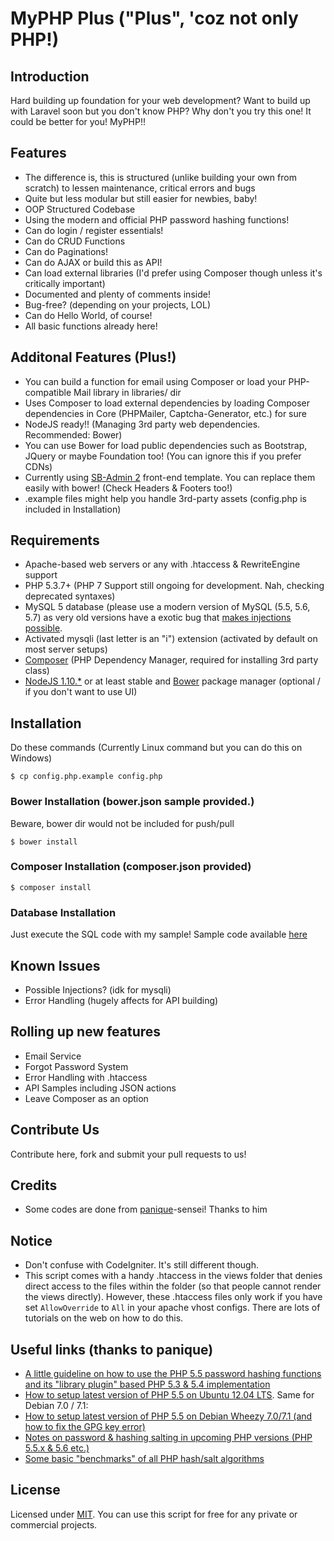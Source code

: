 # MyPHP Plus ("Plus", 'coz not only PHP!)

## Introduction
Hard building up foundation for your web development? Want to build up with Laravel soon but you don't know PHP?
Why don't you try this one! It could be better for you! MyPHP!!

## Features

* The difference is, this is structured (unlike building your own from scratch) to lessen maintenance, critical errors and bugs
* Quite but less modular but still easier for newbies, baby!
* OOP Structured Codebase
* Using the modern and official PHP password hashing functions!
* Can do login / register essentials!
* Can do CRUD Functions
* Can do Paginations!
* Can do AJAX or build this as API!
* Can load external libraries (I'd prefer using Composer though unless it's critically important)
* Documented and plenty of comments inside!
* Bug-free? (depending on your projects, LOL)
* Can do Hello World, of course!
* All basic functions already here!

## Additonal Features (Plus!)

* You can build a function for email using Composer or load your PHP-compatible Mail library in libraries/ dir
* Uses Composer to load external dependencies by loading Composer dependencies in Core (PHPMailer, Captcha-Generator, etc.) for sure
* NodeJS ready!! (Managing 3rd party web dependencies. Recommended: Bower)
* You can use Bower for load public dependencies such as Bootstrap, JQuery or maybe Foundation too! (You can ignore this if you prefer CDNs)
* Currently using [SB-Admin 2](http://startbootstrap.com/template-overviews/sb-admin-2/) front-end template. You can replace them easily with bower! (Check Headers & Footers too!)
* .example files might help you handle 3rd-party assets (config.php is included in Installation)

## Requirements

* Apache-based web servers or any with .htaccess & RewriteEngine support
* PHP 5.3.7+ (PHP 7 Support still ongoing for development. Nah, checking deprecated syntaxes)
* MySQL 5 database (please use a modern version of MySQL (5.5, 5.6, 5.7) as very old versions have a exotic bug that
[makes injections possible](http://stackoverflow.com/q/134099/1114320).
* Activated mysqli (last letter is an "i") extension (activated by default on most server setups)
* [Composer](https://getcomposer.org) (PHP Dependency Manager, required for installing 3rd party class)
* [NodeJS 1.10.*](https://nodejs.org) or at least stable and [Bower](http://bower.io) package manager (optional / if you don't want to use UI)

## Installation

Do these commands (Currently Linux command but you can do this on Windows)

`$ cp config.php.example config.php`

### Bower Installation (bower.json sample provided.)
Beware, bower dir would not be included for push/pull

`$ bower install`

### Composer Installation (composer.json provided)

`$ composer install`

### Database Installation

Just execute the SQL code with my sample!
Sample code available [here](https://gist.github.com/jccultima123/5e10a6d9e549778eff40adb5a3556e4a)

## Known Issues

* Possible Injections? (idk for mysqli)
* Error Handling (hugely affects for API building)

## Rolling up new features

* Email Service
* Forgot Password System
* Error Handling with .htaccess
* API Samples including JSON actions
* Leave Composer as an option

## Contribute Us
Contribute here, fork and submit your pull requests to us!

## Credits

* Some codes are done from [panique](https://github.com/panique)-sensei! Thanks to him

## Notice

* Don't confuse with CodeIgniter. It's still different though.
* This script comes with a handy .htaccess in the views folder that denies direct access to the files within the folder (so that people cannot render the views directly). However, these .htaccess files only work if you have set
`AllowOverride` to `All` in your apache vhost configs. There are lots of tutorials on the web on how to do this.

## Useful links (thanks to panique)

* [A little guideline on how to use the PHP 5.5 password hashing functions and its "library plugin" based PHP 5.3 & 5.4 implementation](http://www.dev-metal.com/use-php-5-5-password-hashing-functions/)
* [How to setup latest version of PHP 5.5 on Ubuntu 12.04 LTS](http://www.dev-metal.com/how-to-setup-latest-version-of-php-5-5-on-ubuntu-12-04-lts/). Same for Debian 7.0 / 7.1:
* [How to setup latest version of PHP 5.5 on Debian Wheezy 7.0/7.1 (and how to fix the GPG key error)](http://www.dev-metal.com/setup-latest-version-php-5-5-debian-wheezy-7-07-1-fix-gpg-key-error/)
* [Notes on password & hashing salting in upcoming PHP versions (PHP 5.5.x & 5.6 etc.)](https://github.com/panique/php-login/wiki/Notes-on-password-&-hashing-salting-in-upcoming-PHP-versions-%28PHP-5.5.x-&-5.6-etc.%29)
* [Some basic "benchmarks" of all PHP hash/salt algorithms](https://github.com/panique/php-login/wiki/Which-hashing-&-salting-algorithm-should-be-used-%3F)

## License

Licensed under [MIT](http://www.opensource.org/licenses/mit-license.php). You can use this script for free for any
private or commercial projects.
